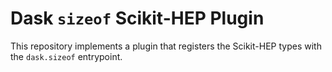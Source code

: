 # Dask `sizeof` Scikit-HEP Plugin
This repository implements a plugin that registers the Scikit-HEP types with the `dask.sizeof` entrypoint.

